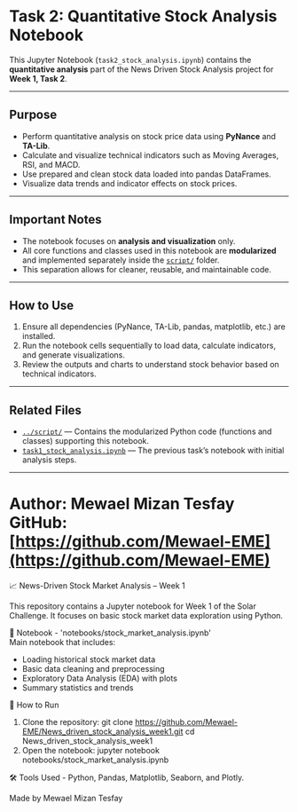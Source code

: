 # Task 2: Quantitative Stock Analysis Notebook

This Jupyter Notebook (`task2_stock_analysis.ipynb`) contains the **quantitative analysis** part of the News Driven Stock Analysis project for **Week 1, Task 2**.

---

## Purpose

- Perform quantitative analysis on stock price data using **PyNance** and **TA-Lib**.
- Calculate and visualize technical indicators such as Moving Averages, RSI, and MACD.
- Use prepared and clean stock data loaded into pandas DataFrames.
- Visualize data trends and indicator effects on stock prices.

---

## Important Notes

- The notebook focuses on **analysis and visualization** only.
- All core functions and classes used in this notebook are **modularized** and implemented separately inside the [`script/`](../script) folder.
- This separation allows for cleaner, reusable, and maintainable code.

---

## How to Use

1. Ensure all dependencies (PyNance, TA-Lib, pandas, matplotlib, etc.) are installed.
2. Run the notebook cells sequentially to load data, calculate indicators, and generate visualizations.
3. Review the outputs and charts to understand stock behavior based on technical indicators.

---

## Related Files

- [`../script/`](../script) — Contains the modularized Python code (functions and classes) supporting this notebook.
- [`task1_stock_analysis.ipynb`](./task1_stock_analysis.ipynb) — The previous task’s notebook with initial analysis steps.

---

**Author:** Mewael Mizan Tesfay  
**GitHub:** [https://github.com/Mewael-EME](https://github.com/Mewael-EME)
=======
📈 News-Driven Stock Market Analysis – Week 1

This repository contains a Jupyter notebook for Week 1 of the Solar Challenge. It focuses on basic stock market data exploration 
using Python.

📓 Notebook - 'notebooks/stock_market_analysis.ipynb'  
Main notebook that includes:
- Loading historical stock market data
- Basic data cleaning and preprocessing
- Exploratory Data Analysis (EDA) with plots
- Summary statistics and trends

🔧 How to Run

1. Clone the repository:
   git clone https://github.com/Mewael-EME/News_driven_stock_analysis_week1.git
   cd News_driven_stock_analysis_week1
2. Open the notebook: jupyter notebook notebooks/stock_market_analysis.ipynb

🛠️ Tools Used - Python, Pandas, Matplotlib, Seaborn, and Plotly.

Made by Mewael Mizan Tesfay
